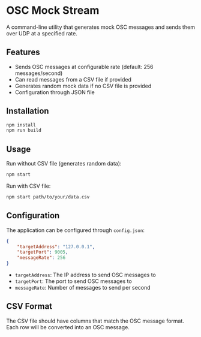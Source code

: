 # OSC Mock Stream

A command-line utility that generates mock OSC messages and sends them over UDP at a specified rate.

## Features

- Sends OSC messages at configurable rate (default: 256 messages/second)
- Can read messages from a CSV file if provided
- Generates random mock data if no CSV file is provided
- Configuration through JSON file

## Installation

```bash
npm install
npm run build
```

## Usage

Run without CSV file (generates random data):
```bash
npm start
```

Run with CSV file:
```bash
npm start path/to/your/data.csv
```

## Configuration

The application can be configured through `config.json`:

```json
{
    "targetAddress": "127.0.0.1",
    "targetPort": 9005,
    "messageRate": 256
}
```

- `targetAddress`: The IP address to send OSC messages to
- `targetPort`: The port to send OSC messages to
- `messageRate`: Number of messages to send per second

## CSV Format

The CSV file should have columns that match the OSC message format. Each row will be converted into an OSC message. 
